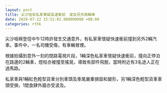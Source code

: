 ```yaml
---
layout: post
title: 尖沙咀有私家車疑高速衝前　波及另外兩輛車
date: 2020-07-22 15:52:01.000000000 +08:00
categories: rthk
---
```


尖沙咀棉登徑中午12時許發生交通意外，有私家車懷疑快速衝前撞到另外2輛汽車。事件中，一名司機受傷，有車輛冒煙。

根據拍攝到意外一刻的閉路電視片段，1輛深色私家車懷疑快速衝前，撞向正停泊在路邊的2輛車，燈柱亦被撞至搖晃，導致有部件飛脫，當時附近有3名途人正在過馬路。

私家車與1輛紅色輕型貨車分別車頭及車尾嚴重損毀和變形，另1輛深色輕型貨車車頭受損，1間食肆外牆亦受波及。
